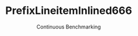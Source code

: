 ---
layout: docu
title: PrefixLineitemInlined666
subtitle: Continuous Benchmarking
selected: Prefix_Tpch
expanded: Benchmarking
benchmark: /individual_results/PrefixLineitemInlined666.html
---